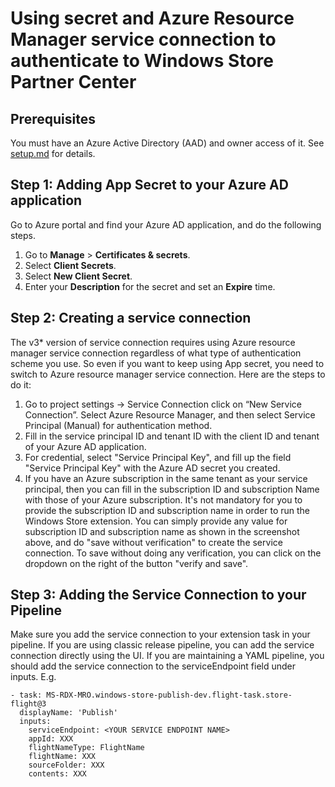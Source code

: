 # Using secret and Azure Resource Manager service connection to authenticate to Windows Store Partner Center

## Prerequisites
You must have an Azure Active Directory (AAD) and owner access of it. See [setup.md](setup.md) for details.

## Step 1: Adding App Secret to your Azure AD application
Go to Azure portal and find your Azure AD application, and do the following steps.

1. Go to **Manage** > **Certificates & secrets**.
2. Select **Client Secrets**.
3. Select **New Client Secret**.
4. Enter your **Description** for the secret and set an **Expire** time.


## Step 2: Creating a service connection
The v3\* version of service connection requires using Azure resource manager service connection regardless of what type of authentication scheme you use. So even if you want to keep using App secret, you need to switch to Azure resource manager service connection. Here are the steps to do it:
1. Go to project settings -> Service Connection click on “New Service Connection”. Select Azure Resource Manager, and then select Service Principal (Manual) for authentication method. 
2. Fill in the service principal ID and tenant ID with the client ID and tenant of your Azure AD application.
3. For credential, select "Service Principal Key", and fill up the field "Service Principal Key" with the Azure AD secret you created.
4. If you have an Azure subscription in the same tenant as your service principal, then you can fill in the subscription ID and subscription Name with those of your Azure subscription. It's not mandatory for you to provide the subscription ID and subscription name in order to run the Windows Store extension. You can simply provide any value for subscription ID and subscription name as shown in the screenshot above, and do "save without verification" to create the service connection. To save without doing any verification, you can click on the dropdown on the right of the button "verify and save".

## Step 3: Adding the Service Connection to your Pipeline
Make sure you add the service connection to your extension task in your pipeline. If you are using classic release pipeline, you can add the service connection directly using the UI. If you are maintaining a YAML pipeline, you should add the service connection to the serviceEndpoint field under inputs. E.g. 

```
- task: MS-RDX-MRO.windows-store-publish-dev.flight-task.store-flight@3
  displayName: 'Publish'
  inputs:
    serviceEndpoint: <YOUR SERVICE ENDPOINT NAME> 
    appId: XXX
    flightNameType: FlightName
    flightName: XXX
    sourceFolder: XXX
    contents: XXX
```